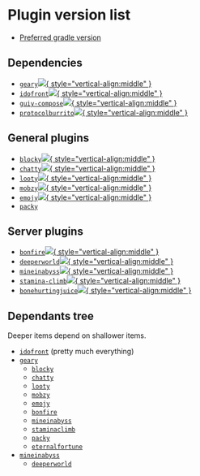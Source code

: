 # Plugin version list

- [Preferred gradle version](https://github.com/MineInAbyss/Idofront/blob/master/gradle/wrapper/gradle-wrapper.properties)

## Dependencies
- [`geary`![](https://img.shields.io/github/v/release/MineInAbyss/geary-papermc){ style="vertical-align:middle" }][geary-papermc]
- [`idofront`![](https://img.shields.io/github/v/release/MineInAbyss/idofront){ style="vertical-align:middle" }][idofront]
- [`guiy-compose`![](https://img.shields.io/github/v/release/MineInAbyss/guiy-compose){ style="vertical-align:middle" }][guiy-compose]
- [`protocolburrito`![](https://img.shields.io/github/v/release/MineInAbyss/protocolburrito){ style="vertical-align:middle" }][protocolburrito]


## General plugins
- [`blocky`![](https://img.shields.io/github/v/release/MineInAbyss/blocky){ style="vertical-align:middle" }][blocky]
- [`chatty`![](https://img.shields.io/github/v/release/MineInAbyss/chatty){ style="vertical-align:middle" }][chatty]
- [`looty`![](https://img.shields.io/github/v/release/MineInAbyss/looty){ style="vertical-align:middle" }][looty]
- [`mobzy`![](https://img.shields.io/github/v/release/MineInAbyss/mobzy){ style="vertical-align:middle" }][mobzy]
- [`emojy`![](https://img.shields.io/github/v/release/MineInAbyss/emojy){ style="vertical-align:middle" }][emojy]
- [`packy`][packy]

## Server plugins
- [`bonfire`![](https://img.shields.io/github/v/release/MineInAbyss/bonfire){ style="vertical-align:middle" }][bonfire]
- [`deeperworld`![](https://img.shields.io/github/v/release/MineInAbyss/deeperworld){ style="vertical-align:middle" }][deeperworld]
- [`mineinabyss`![](https://img.shields.io/github/v/release/MineInAbyss/mineinabyss){ style="vertical-align:middle" }][mineinabyss]
- [`stamina-climb`![](https://img.shields.io/github/v/release/MineInAbyss/staminaclimb){ style="vertical-align:middle" }][staminaclimb]
- [`bonehurtingjuice`![](https://img.shields.io/github/v/release/MineInAbyss/bonehurtingjuice){ style="vertical-align:middle" }][bonehurtingjuice]

## Dependants tree

Deeper items depend on shallower items.

- [`idofront`][idofront] (pretty much everything)
- [`geary`][geary-papermc]
    - [`blocky`][blocky]
    - [`chatty`][chatty]
    - [`looty`][looty]
    - [`mobzy`][mobzy]
    - [`emojy`][emojy]
    - [`bonfire`][bonfire]
    - [`mineinabyss`][mineinabyss]
    - [`staminaclimb`][staminaclimb]
    - [`packy`][packy]
    - [`eternalfortune`][eternalfortune]
- [`mineinabyss`][mineinabyss]
    - [`deeperworld`][deeperworld]

[geary-papermc]: https://github.com/MineInAbyss/geary-papermc/releases/
[idofront]: https://github.com/MineInAbyss/Idofront/releases/
[guiy-compose]: https://github.com/MineInAbyss/guiy-compose
[protocolburrito]: https://github.com/MineInAbyss/protocolburrito

[blocky]: https://github.com/MineInAbyss/Blocky/releases
[chatty]: https://github.com/MineInAbyss/Chatty/releases
[looty]: https://github.com/MineInAbyss/Looty/releases
[mobzy]: https://github.com/MineInAbyss/Mobzy/releases
[emojy]: https://github.com/MineInAbyss/Emojy/releases

[bonfire]: https://github.com/MineInAbyss/Bonfire/releases
[deeperworld]: https://github.com/MineInAbyss/DeeperWorld/releases
[mineinabyss]: https://github.com/MineInAbyss/MineInAbyss/releases
[staminaclimb]: https://github.com/MineInAbyss/StaminaClimb/releases
[bonehurtingjuice]: https://github.com/MineInAbyss/bonehurtingjuice/releases
[packy]: https://github.com/MineInAbyss/Packy/releases/
[eternalfortune]: https://github.com/MineInAbyss/EternalFortune/releases
